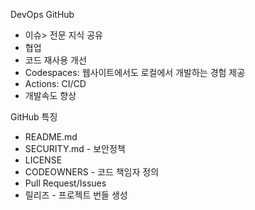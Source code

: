 DevOps
GitHub
* 이슈> 전문 지식 공유
* 협업
* 코드 재사용 개선
* Codespaces: 웹사이트에서도 로컬에서 개발하는 경험 제공
* Actions: CI/CD
* 개발속도 향상

GitHub 특징
* README.md
* SECURITY.md - 보안정책
* LICENSE
* CODEOWNERS - 코드 책임자 정의
* Pull Request/Issues
* 릴리즈 - 프로젝트 번들 생성

